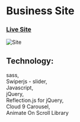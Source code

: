# Business Site
 
### [Live Site](https://jacekmaciejak.github.io/Site/)

![Site](https://ibb.co/nnRHp3j)

## Technology:
sass, <br>
Swiperjs - slider,<br>
Javascript,<br>
jQuery,<br>
Reflection.js for jQuery,<br>
Cloud 9 Carousel,<br>
Animate On Scroll Library
